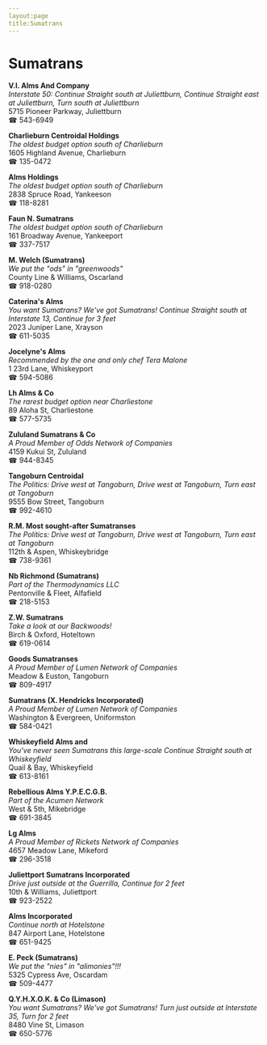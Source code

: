 ```yaml
---
layout:page
title:Sumatrans
---
```

# Sumatrans

**V.I. Alms And Company**  
_Interstate 50: Continue Straight south at Juliettburn, Continue Straight east at Juliettburn, Turn south at Juliettburn_  
5715 Pioneer Parkway, Juliettburn  
☎ 543-6949



**Charlieburn Centroidal Holdings**  
_The oldest budget option south of Charlieburn_  
1605 Highland Avenue, Charlieburn  
☎ 135-0472



**Alms Holdings**  
_The oldest budget option south of Charlieburn_  
2838 Spruce Road, Yankeeson  
☎ 118-8281



**Faun N. Sumatrans**  
_The oldest budget option south of Charlieburn_  
161 Broadway Avenue, Yankeeport  
☎ 337-7517



**M. Welch (Sumatrans)**  
_We put the "ods" in "greenwoods"_  
County Line & Williams, Oscarland  
☎ 918-0280



**Caterina's Alms**  
_You want Sumatrans? We've got Sumatrans! 
Continue Straight south at Interstate 13, Continue for 3 feet_  
2023 Juniper Lane, Xrayson  
☎ 611-5035



**Jocelyne's Alms**  
_Recommended by the one and only chef Tera Malone_  
1 23rd Lane, Whiskeyport  
☎ 594-5086



**Lh Alms & Co**  
_The rarest budget option near Charliestone_  
89 Aloha St, Charliestone  
☎ 577-5735



**Zululand Sumatrans & Co**  
_A Proud Member of Odds Network of Companies_  
4159 Kukui St, Zululand  
☎ 944-8345



**Tangoburn Centroidal**  
_The Politics: Drive west at Tangoburn, Drive west at Tangoburn, Turn east at Tangoburn_  
9555 Bow Street, Tangoburn  
☎ 992-4610



**R.M. Most sought-after Sumatranses**  
_The Politics: Drive west at Tangoburn, Drive west at Tangoburn, Turn east at Tangoburn_  
112th & Aspen, Whiskeybridge  
☎ 738-9361



**Nb Richmond (Sumatrans)**  
_Part of the Thermodynamics LLC_  
Pentonville & Fleet, Alfafield  
☎ 218-5153



**Z.W. Sumatrans**  
_Take a look at our Backwoods!_  
Birch & Oxford, Hoteltown  
☎ 619-0614



**Goods Sumatranses**  
_A Proud Member of Lumen Network of Companies_  
Meadow & Euston, Tangoburn  
☎ 809-4917



**Sumatrans (X. Hendricks Incorporated)**  
_A Proud Member of Lumen Network of Companies_  
Washington & Evergreen, Uniformston  
☎ 584-0421



**Whiskeyfield Alms and**  
_You've never seen Sumatrans this large-scale 
Continue Straight south at Whiskeyfield_  
Quail & Bay, Whiskeyfield  
☎ 613-8161



**Rebellious Alms Y.P.E.C.G.B.**  
_Part of the Acumen Network_  
West & 5th, Mikebridge  
☎ 691-3845



**Lg Alms**  
_A Proud Member of Rickets Network of Companies_  
4657 Meadow Lane, Mikeford  
☎ 296-3518



**Juliettport Sumatrans Incorporated**  
_Drive just outside at the Guerrilla, Continue for 2 feet_  
10th & Williams, Juliettport  
☎ 923-2522



**Alms Incorporated**  
_Continue north at Hotelstone_  
847 Airport Lane, Hotelstone  
☎ 651-9425



**E. Peck (Sumatrans)**  
_We put the "nies" in "alimonies"!!!_  
5325 Cypress Ave, Oscardam  
☎ 509-4477



**Q.Y.H.X.O.K. & Co (Limason)**  
_You want Sumatrans? We've got Sumatrans! 
Turn just outside at Interstate 35, Turn for 2 feet_  
8480 Vine St, Limason  
☎ 650-5776



